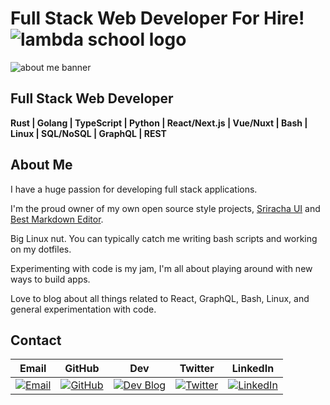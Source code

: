 # Full Stack Web Developer For Hire! ![lambda school logo](https://i.imgur.com/fLDbfDP.png)

![about me banner](https://i.imgur.com/0PP3oVh.png)

## Full Stack Web Developer

<!-- -------------------------------- -->

**Rust | Golang | TypeScript | Python | React/Next.js | Vue/Nuxt | Bash | Linux | SQL/NoSQL | GraphQL | REST**

<!-- -------------------------------- -->

<!-- ### [__Check out my blog!__](https://dev.to/jimmymcbride) -->

## About Me

I have a huge passion for developing full stack applications.

I'm the proud owner of my own open source style projects, [Sriracha UI](https://sriracha-docs.vercel.app/)
and [Best Markdown Editor](https://www.bestmarkdowneditor.app/).

Big Linux nut. You can typically catch me writing bash scripts and working on my dotfiles.

Experimenting with code is my jam, I'm all about playing around with new ways to build apps.

Love to blog about all things related to React, GraphQL, Bash, Linux, and general experimentation with code.

<!-- --- -->

## Contact

| Email                                                                    | GitHub                                                                        | Dev                                                                         | Twitter                                                                        | LinkedIn                                                                                            |
| ------------------------------------------------------------------------ | ----------------------------------------------------------------------------- | --------------------------------------------------------------------------- | ------------------------------------------------------------------------------ | --------------------------------------------------------------------------------------------------- |
| [![Email](https://i.imgur.com/YdWlWnH.png)](mailto:mcbride967@gmail.com) | [![GitHub](https://i.imgur.com/MgnhfQH.png)](https://github.com/JimmyMcBride) | [![Dev Blog](https://i.imgur.com/yQAfadu.png)](https://dev.to/jimmymcbride) | [![Twitter](https://i.imgur.com/3TdECz5.png)](https://twitter.com/McBride1105) | [![LinkedIn](https://i.imgur.com/ADGK3wr.png)](https://www.linkedin.com/in/jimmy-mcbride-183072b6/) |
